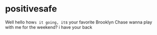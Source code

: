 # positivesafe
Well hello how`s it going, it`s your favorite Brooklyn Chase wanna play with me for the weekend? i have your back
